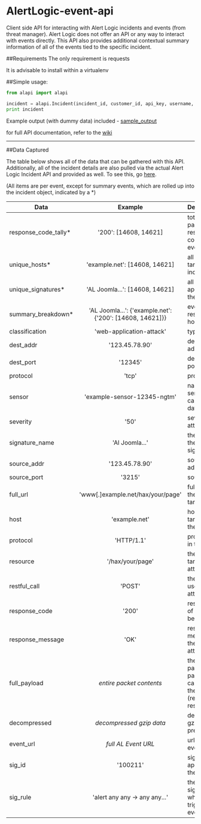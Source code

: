 # AlertLogic-event-api

Client side API for interacting with Alert Logic incidents and events (from threat manager). Alert Logic does not offer an API or any way to interact with events directly. This API also provides additional contextual summary information of all of the events tied to the specific incident.

##Requirements
The only requirement is requests

It is advisable to install within a virtualenv

##Simple usage:
```python
from alapi import alapi

incident = alapi.Incident(incident_id, customer_id, api_key, username, password)
print incident
```
Example output (with dummy data) included - [sample_output](https://github.com/brokensound77/AlertLogic-event-api/blob/master/sample_output.md)

for full API documentation, refer to the [wiki](https://github.com/brokensound77/AlertLogic-event-api/wiki/API-Documentation)

***
##Data Captured

The table below shows all of the data that can be gathered with this API. Additionally, all of the incident details are also pulled via the actual Alert Logic Incident API and provided as well. To see this, go [here](https://docs.alertlogic.com/developer/).

(All items are per event, except for summary events, which are rolled up into the incident object, indicated by a \*)  

| Data                   | Example           | Description                                          | 
|------------------------|:-----------------:|:-----------------------------------------------------|
| response_code_tally\*  | '200': [14608, 14621] | total of the packet response codes by event          
| unique_hosts\*         | 'example.net': [14608, 14621] | all hosts targeted in the incident
| unique_signatures\*    | 'AL Joomla...': [14608, 14621] | all signatures applicable to the incident
| summary_breakdown\*    | 'AL Joomla...': {'example.net': {'200': [14608, 14621]}} | events by response by host by sig
| classification         | 'web-application-attack' | type of attack
| dest_addr              | '123.45.78.90' | destination IP address
| dest_port              | '12345' | destination port
| protocol               | 'tcp' | protocol
| sensor                 | 'example-sensor-12345-ngtm' | name of sensor which captured the data
| severity               | '50' | severity of the attack
| signature_name         | 'Al Joomla...' | the name of the actual signature
| source_addr            | '123.45.78.90' | source IP address
| source_port            | '3215' | source port
| full_url               | 'www[.]example.net/hax/your/page' | full url which the attack was targeting
| host                   | 'example.net' | hostname targeted by the attack
| protocol               | 'HTTP/1.1' | protocol used in the attack
| resource               | '/hax/your/page' | the resource targeted in the attack
| restful_call           | 'POST' | the restful call used in the attack
| response_code          | '200' | response code of the host being attacked
| response_message       | 'OK' | response message of the host being attacked
| full_payload           | _entire packet contents_ | the full payload of the packets captured in the attack (request and response)
| decompressed           | _decompressed gzip data_ | decompressed gzip data, if present
| event_url              | _full AL Event URL_ | url for the event
| sig_id                 | '100211' | signature ID applicable to the event
| sig_rule               | 'alert any any -> any any...' | the full signature rule which triggered the event
